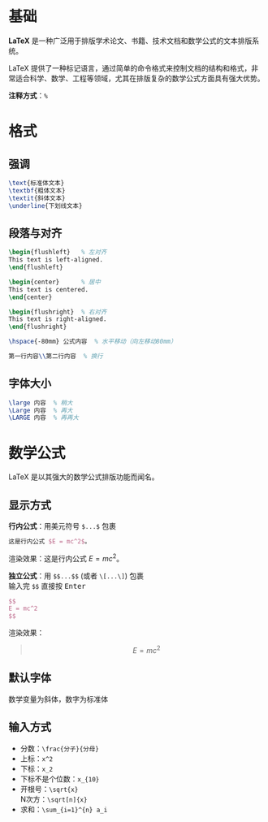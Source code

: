# 基础

**LaTeX** 是一种广泛用于排版学术论文、书籍、技术文档和数学公式的文本排版系统。

LaTeX 提供了一种标记语言，通过简单的命令格式来控制文档的结构和格式，非常适合科学、数学、工程等领域，尤其在排版复杂的数学公式方面具有强大优势。

**注释方式**：`%`

# 格式

## 强调

```latex
\text{标准体文本}
\textbf{粗体文本}
\textit{斜体文本}
\underline{下划线文本}
```

## 段落与对齐

```latex
\begin{flushleft}   % 左对齐
This text is left-aligned.
\end{flushleft}

\begin{center}      % 居中
This text is centered.
\end{center}

\begin{flushright}  % 右对齐
This text is right-aligned.
\end{flushright}

\hspace{-80mm} 公式内容  % 水平移动（向左移动80mm）

第一行内容\\第二行内容  % 换行
```

## 字体大小

```latex
\large 内容  % 稍大
\Large 内容  % 再大
\LARGE 内容  % 再再大
```

# 数学公式

LaTeX 是以其强大的数学公式排版功能而闻名。

## 显示方式

**行内公式**：用美元符号 `$...$` 包裹

```latex
这是行内公式 $E = mc^2$。
```

渲染效果：这是行内公式 $E = mc^2$。

**独立公式**：用 `$$...$$` (或者 `\[...\]`) 包裹<br>输入完 `$$` 直接按 <kbd>Enter</kbd>

```latex
$$
E = mc^2
$$
```

渲染效果：

> $$
> E = mc^2
> $$

## 默认字体

数学变量为斜体，数字为标准体

## 输入方式

- 分数：`\frac{分子}{分母}`
- 上标：`x^2`
- 下标：`x_2`
- 下标不是个位数：`x_{10}`
- 开根号：`\sqrt{x}`<br>N次方：`\sqrt[n]{x}`
- 求和：`\sum_{i=1}^{n} a_i`
